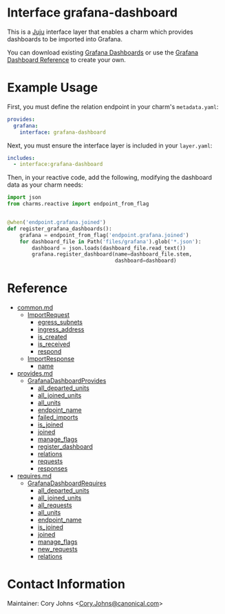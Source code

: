 # Interface grafana-dashboard

This is a [Juju][] interface layer that enables a charm which provides
dashboards to be imported into Grafana.

You can download existing [Grafana Dashboards][] or use the [Grafana Dashboard
Reference][] to create your own.

# Example Usage

First, you must define the relation endpoint in your charm's `metadata.yaml`:

```yaml
provides:
  grafana:
    interface: grafana-dashboard
```

Next, you must ensure the interface layer is included in your `layer.yaml`:

```yaml
includes:
  - interface:grafana-dashboard
```

Then, in your reactive code, add the following, modifying the dashboard data as
your charm needs:

```python
import json
from charms.reactive import endpoint_from_flag


@when('endpoint.grafana.joined')
def register_grafana_dashboards():
    grafana = endpoint_from_flag('endpoint.grafana.joined')
    for dashboard_file in Path('files/grafana').glob('*.json'):
        dashboard = json.loads(dashboard_file.read_text())
        grafana.register_dashboard(name=dashboard_file.stem,
                                   dashboard=dashboard)
```

<!-- charm-layer-docs generated reference -->

# Reference

* [common.md](common.md)
  * [ImportRequest](docs/common.md#importrequest)
    * [egress_subnets](docs/common.md#importrequest-egress_subnets)
    * [ingress_address](docs/common.md#importrequest-ingress_address)
    * [is_created](docs/common.md#importrequest-is_created)
    * [is_received](docs/common.md#importrequest-is_received)
    * [respond](docs/common.md#importrequest-respond)
  * [ImportResponse](docs/common.md#importresponse)
    * [name](docs/common.md#importresponse-name)
* [provides.md](provides.md)
  * [GrafanaDashboardProvides](docs/provides.md#grafanadashboardprovides)
    * [all_departed_units](docs/provides.md#grafanadashboardprovides-all_departed_units)
    * [all_joined_units](docs/provides.md#grafanadashboardprovides-all_joined_units)
    * [all_units](docs/provides.md#grafanadashboardprovides-all_units)
    * [endpoint_name](docs/provides.md#grafanadashboardprovides-endpoint_name)
    * [failed_imports](docs/provides.md#grafanadashboardprovides-failed_imports)
    * [is_joined](docs/provides.md#grafanadashboardprovides-is_joined)
    * [joined](docs/provides.md#grafanadashboardprovides-joined)
    * [manage_flags](docs/provides.md#grafanadashboardprovides-manage_flags)
    * [register_dashboard](docs/provides.md#grafanadashboardprovides-register_dashboard)
    * [relations](docs/provides.md#grafanadashboardprovides-relations)
    * [requests](docs/provides.md#grafanadashboardprovides-requests)
    * [responses](docs/provides.md#grafanadashboardprovides-responses)
* [requires.md](requires.md)
  * [GrafanaDashboardRequires](docs/requires.md#grafanadashboardrequires)
    * [all_departed_units](docs/requires.md#grafanadashboardrequires-all_departed_units)
    * [all_joined_units](docs/requires.md#grafanadashboardrequires-all_joined_units)
    * [all_requests](docs/requires.md#grafanadashboardrequires-all_requests)
    * [all_units](docs/requires.md#grafanadashboardrequires-all_units)
    * [endpoint_name](docs/requires.md#grafanadashboardrequires-endpoint_name)
    * [is_joined](docs/requires.md#grafanadashboardrequires-is_joined)
    * [joined](docs/requires.md#grafanadashboardrequires-joined)
    * [manage_flags](docs/requires.md#grafanadashboardrequires-manage_flags)
    * [new_requests](docs/requires.md#grafanadashboardrequires-new_requests)
    * [relations](docs/requires.md#grafanadashboardrequires-relations)

<!-- /charm-layer-docs generated reference -->

# Contact Information

Maintainer: Cory Johns &lt;Cory.Johns@canonical.com&gt;


[Juju]: https://jujucharms.com
[Grafana Dashboards]: https://grafana.com/grafana/dashboards
[Grafana Dashboard Reference]: https://grafana.com/docs/reference/dashboard/
